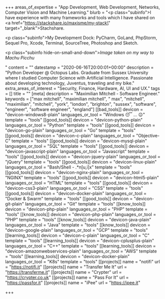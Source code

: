 +++
areas_of_expertise = "App Development, Web Development, Networks, Computer Vision and Machine Learning."
blurb = "<p class=\"subinfo\">I have experience with many frameworks and tools which I have shared on <a href=\"https://stackshare.io/maxisme/my-stack\" target=\"_blank\">Stachshare</a>.</p><p class=\"subinfo\">My Development Dock: PyCharm, GoLand, PhpStorm, Sequel Pro, Xcode, Terminal, SourceTree, Photoshop and Sketch.</p><p class=\"subinfo hide-on-small-and-down\"><em>Image taken on my way to Machu Picchu</em></p>"
content = ""
datestamp = "2020-06-16T20:00:01+00:00"
description = "Python Developer @ Octopus Labs. Graduate from Sussex University where I studied Computer Science with Artificial Intelligence. Passionate about developing technology, Juventus, traveling and my bike."
extra_areas_of_interest = "Security, Finance, Hardware, AI, UI and UX."
tags = []
title = ""
[meta]
description = "Maximilian Mitchell - Software Engineer."
keywords = ["max mitchell", "maximilian mitchell", " max", "mitchell", "maximilian", "mitchell", "york", "london", "brighton", "sussex", "software", "engineer", "software engineer", "england"]
[[bad_tools]]
devicon = "devicon-windows8-plain"
languages_or_tool = "Windows 😴 ... 😉"
template = "tools"
[[good_tools]]
devicon = "devicon-python-plain"
languages_or_tool = "Python"
template = "tools"
[[good_tools]]
devicon = "devicon-go-plain"
languages_or_tool = "Go"
template = "tools"
[[good_tools]]
devicon = "devicon-c-plain"
languages_or_tool = "Objective-C"
template = "tools"
[[good_tools]]
devicon = "devicon-mysql-plain"
languages_or_tool = "SQL"
template = "tools"
[[good_tools]]
devicon = "devicon-javascript-plain"
languages_or_tool = "Javascript"
template = "tools"
[[good_tools]]
devicon = "devicon-jquery-plain"
languages_or_tool = "jQuery"
template = "tools"
[[good_tools]]
devicon = "devicon-linux-plain"
languages_or_tool = "Bash/Shell - .*n[u,i]x"
template = "tools"
[[good_tools]]
devicon = "devicon-nginx-plain"
languages_or_tool = "NGINX"
template = "tools"
[[good_tools]]
devicon = "devicon-html5-plain"
languages_or_tool = "HTML"
template = "tools"
[[good_tools]]
devicon = "devicon-css3-plain"
languages_or_tool = "CSS"
template = "tools"
[[good_tools]]
devicon = "devicon-docker-plain"
languages_or_tool = "Docker & Swarm"
template = "tools"
[[good_tools]]
devicon = "devicon-git-plain"
languages_or_tool = "Git"
template = "tools"
[[know_tools]]
devicon = "devicon-php-plain"
languages_or_tool = "PHP"
template = "tools"
[[know_tools]]
devicon = "devicon-php-plain"
languages_or_tool = "PHP"
template = "tools"
[[know_tools]]
devicon = "devicon-java-plain"
languages_or_tool = "Java"
template = "tools"
[[know_tools]]
devicon = "devicon-google-plain"
languages_or_tool = "GCP"
template = "tools"
[[learning_tools]]
devicon = "devicon-c-plain"
languages_or_tool = "C"
template = "tools"
[[learning_tools]]
devicon = "devicon-cplusplus-plain"
languages_or_tool = "C++"
template = "tools"
[[learning_tools]]
devicon = "devicon-amazonwebservices-plain"
languages_or_tool = "AWS"
template = "tools"
[[learning_tools]]
devicon = "devicon-docker-plain"
languages_or_tool = "K8s"
template = "tools"
[[projects]]
name = "notifi"
url = "https://notifi.it"
[[projects]]
name = "Transfer Me It"
url = "https://transferme.it"
[[projects]]
name = "Crypter"
url = "https://crypter.co.uk"
[[projects]]
name = "Pass For It"
url = "https://passfor.it"
[[projects]]
name = "iPee"
url = "https://ipee.it"

+++
